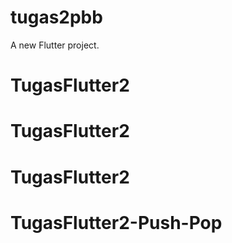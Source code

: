 # tugas2pbb

A new Flutter project.
# TugasFlutter2
# TugasFlutter2
# TugasFlutter2
# TugasFlutter2-Push-Pop
